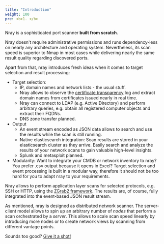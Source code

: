 ```yaml
---
title: "Introduction"
weight: 100
pre: <b>1. </b>
---
```


Nray is a sophisticated port scanner **built from scratch**. 

Nray doesn't require administrative permissions and runs dependency-less on nearly any architecture and operating system. 
Nevertheless, its scan speed is superior to Nmap in most cases while delivering nearly the same result quality regarding discovered ports.

Apart from that, nray introduces fresh ideas when it comes to target selection and result processing:

- Target selection:
  - IP, domain names and network lists - the usual stuff.
  - Nray allows to observe the [certificate transparency](https://en.wikipedia.org/wiki/Certificate_Transparency) log and extract domain names from certificates issued nearly in real time.
  - Nray can connect to LDAP (e.g. Active Directory) and perform arbitrary queries, e.g. obtain all registered computer objects and extract their FQDNs.
  - DNS zone transfer planned.
- Output
  - An event stream encoded as JSON data allows to search and use the results while the scan is still running.
  - Native elasticsearch integration: Scan results are stored in your elasticsearch cluster as they arrive. Easily search and analyze the results of your network scans to gain valuable high-level insights.
  - Splunk and metasploit planned.
- Modularity: Want to integrate your CMDB or network inventory to nray? You prefer .csv output because it opens in Excel? Target selection and event processing is built in a modular way, therefore it should not be too hard for you to adapt nray to your requirements.

Nray allows to perform application layer scans for selected protocols, e.g. SSH or HTTP, using the [ZGrab2 framework](https://github.com/zmap/zgrab2). 
The results are, of course, fully integrated into the event-based JSON result stream.

As mentioned, nray is designed as distributed network scanner. 
The server-client model allows to spin up an arbitrary number of *nodes* that perform a scan orchestrated by a *server*.
This allows to scale scan speed linearly by introducing more nodes or to create network views by scanning from different vantage points.

Sounds too good? [Give it a shot!](../installation/)